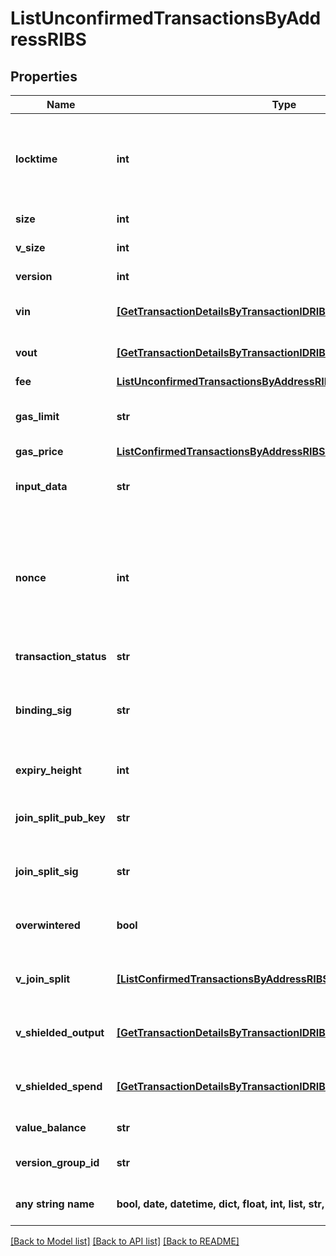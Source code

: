 # ListUnconfirmedTransactionsByAddressRIBS


## Properties
Name | Type | Description | Notes
------------ | ------------- | ------------- | -------------
**locktime** | **int** | Represents the locktime on the transaction on the specific blockchain, i.e. the blockheight at which the transaction is valid. | [optional] 
**size** | **int** | Represents the total size of this transaction. | [optional] 
**v_size** | **int** | Represents the virtual size of this transaction. | [optional] 
**version** | **int** | Defines the version of the transaction. | [optional] 
**vin** | [**[GetTransactionDetailsByTransactionIDRIBSZVinInner]**](GetTransactionDetailsByTransactionIDRIBSZVinInner.md) | Object Array representation of transaction inputs | [optional] 
**vout** | [**[GetTransactionDetailsByTransactionIDRIBSZVoutInner]**](GetTransactionDetailsByTransactionIDRIBSZVoutInner.md) | Object Array representation of transaction outputs | [optional] 
**fee** | [**ListUnconfirmedTransactionsByAddressRIBSECFee**](ListUnconfirmedTransactionsByAddressRIBSECFee.md) |  | [optional] 
**gas_limit** | **str** | Represents the amount of gas used by this specific transaction alone. | [optional] 
**gas_price** | [**ListConfirmedTransactionsByAddressRIBSBSCGasPrice**](ListConfirmedTransactionsByAddressRIBSBSCGasPrice.md) |  | [optional] 
**input_data** | **str** | Represents additional information that is required for the transaction. | [optional] 
**nonce** | **int** | Represents the sequential running number for an address, starting from 0 for the first transaction. E.g., if the nonce of a transaction is 10, it would be the 11th transaction sent from the sender&#39;s address. | [optional] 
**transaction_status** | **str** | String representation of the transaction status | [optional] 
**binding_sig** | **str** | It is used to enforce balance of Spend and Output transfers, in order to prevent their replay across transactions. | [optional] 
**expiry_height** | **int** | Represents a block height after which the transaction will expire. | [optional] 
**join_split_pub_key** | **str** | Represents an encoding of a JoinSplitSig public validating key. | [optional] 
**join_split_sig** | **str** | Is used to sign transactions that contain at least one JoinSplit description. | [optional] 
**overwintered** | **bool** | \&quot;Overwinter\&quot; is the network upgrade for the Zcash blockchain. | [optional] 
**v_join_split** | [**[ListConfirmedTransactionsByAddressRIBSZVJoinSplitInner]**](ListConfirmedTransactionsByAddressRIBSZVJoinSplitInner.md) | Represents a sequence of JoinSplit descriptions using BCTV14 proofs. | [optional] 
**v_shielded_output** | [**[GetTransactionDetailsByTransactionIDRIBSZVShieldedOutputInner]**](GetTransactionDetailsByTransactionIDRIBSZVShieldedOutputInner.md) | Object Array representation of transaction output descriptions | [optional] 
**v_shielded_spend** | [**[GetTransactionDetailsByTransactionIDRIBSZVShieldedSpendInner]**](GetTransactionDetailsByTransactionIDRIBSZVShieldedSpendInner.md) | Object Array representation of transaction spend descriptions | [optional] 
**value_balance** | **str** | Defines the transaction value balance. | [optional] 
**version_group_id** | **str** | Represents the transaction version group ID. | [optional] 
**any string name** | **bool, date, datetime, dict, float, int, list, str, none_type** | any string name can be used but the value must be the correct type | [optional]

[[Back to Model list]](../README.md#documentation-for-models) [[Back to API list]](../README.md#documentation-for-api-endpoints) [[Back to README]](../README.md)


